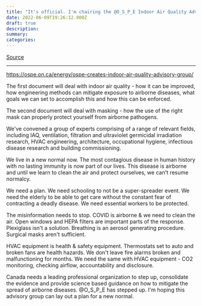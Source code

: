 ```yaml
---
title: "It's official. I'm chairing the @O_S_P_E Indoor Air Quality Advisory Group. Our society needs a change, so we’re compiling two main documents and shorter targeted summaries to provide the necessary guidance. "
date: 2022-06-09T19:26:12.000Z
draft: true
description: 
summary: 
categories:
---
```

[Source](https://twitter.com/joeyfox85/status/1534980199074480139)

---

https://ospe.on.ca/energy/ospe-creates-indoor-air-quality-advisory-group/

The first document will deal with indoor air quality - how it can be improved, how engineering methods can mitigate exposure to airborne diseases, what goals we can set to accomplish this and how this can be enforced.

The second document will deal with masking - how the use of the right mask can properly protect yourself from airborne pathogens.

We've convened a group of experts comprising of a range of relevant fields, including IAQ, ventilation, filtration and ultraviolet germicidal irradiation research, HVAC engineering, architecture, occupational hygiene, infectious disease research and building commissioning.

We live in a new normal now. The most contagious disease in human history with no lasting immunity is now part of our lives. This disease is airborne and until we learn to clean the air and protect ourselves, we can't resume normalcy.

We need a plan.
We need schooling to not be a super-spreader event.
We need the elderly to be able to get care without the constant fear of contracting a deadly disease.
We need essential workers to be protected.

The misinformation needs to stop.
COVID is airborne & we need to clean the air.
Open windows and HEPA filters are important parts of the response.
Plexiglass isn't a solution.
Breathing is an aerosol generating procedure.
Surgical masks aren't sufficient.

HVAC equipment is health & safety equipment.
Thermostats set to auto and broken fans are health hazards.
We don't leave fire alarms broken and malfunctioning for months.
We need the same with HVAC equipment - CO2 monitoring, checking airflow, accountability and disclosure.

Canada needs a leading professional organization to step up, consolidate the evidence and provide science based guidance on how to mitigate the spread of airborne diseases. @O_S_P_E
 has stepped up. I'm hoping this advisory group can lay out a plan for a new normal.

